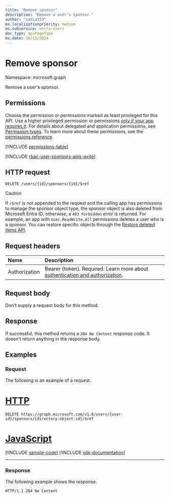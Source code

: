```yaml
---
title: "Remove sponsor"
description: "Remove a user's sponsor."
author: "sadia353"
ms.localizationpriority: medium
ms.subservice: entra-users
doc_type: apiPageType
ms.date: 10/15/2024
---
```


# Remove sponsor

Namespace: microsoft.graph

Remove a user's sponsor.

## Permissions

Choose the permission or permissions marked as least privileged for this API. Use a higher privileged permission or permissions [only if your app requires it](/graph/permissions-overview#best-practices-for-using-microsoft-graph-permissions). For details about delegated and application permissions, see [Permission types](/graph/permissions-overview#permission-types). To learn more about these permissions, see the [permissions reference](/graph/permissions-reference).

<!-- { "blockType": "permissions", "name": "user_delete_sponsors" } -->
[!INCLUDE [permissions-table](../includes/permissions/user-delete-sponsors-permissions.md)]

[!INCLUDE [rbac-user-sponsors-apis-write](../includes/rbac-for-apis/rbac-user-sponsors-apis-write.md)]

## HTTP request

<!-- {
  "blockType": "ignored"
}
-->
``` http
DELETE /users/{id}/sponsors/{id}/$ref
```

> [!CAUTION]
> If `/$ref` is not appended to the request and the calling app has permissions to manage the sponsor object type, the sponsor object is also deleted from Microsoft Entra ID; otherwise, a `403 Forbidden` error is returned. For example, an app with `User.ReadWrite.All` permissions deletes a user who is a sponsor. You can restore specific objects through the [Restore deleted items API](directory-deleteditems-restore.md).

## Request headers

|Name|Description|
|:---|:---|
|Authorization|Bearer {token}. Required. Learn more about [authentication and authorization](/graph/auth/auth-concepts).|

## Request body

Don't supply a request body for this method.

## Response

If successful, this method returns a `204 No Content` response code. It doesn't return anything in the response body.

## Examples

### Request

The following is an example of a request.

# [HTTP](#tab/http)
<!-- {
  "blockType": "request",
  "name": "delete_sponsors_from_user"
}
-->
``` http
DELETE https://graph.microsoft.com/v1.0/users/{user-id}/sponsors/{directory-object-id}/$ref
```

# [JavaScript](#tab/javascript)
[!INCLUDE [sample-code](../includes/snippets/javascript/delete-sponsors-from-user-javascript-snippets.md)]
[!INCLUDE [sdk-documentation](../includes/snippets/snippets-sdk-documentation-link.md)]

---

### Response

The following example shows the response.
<!-- {
  "blockType": "response",
  "truncated": true
}
-->
``` http
HTTP/1.1 204 No Content
```
